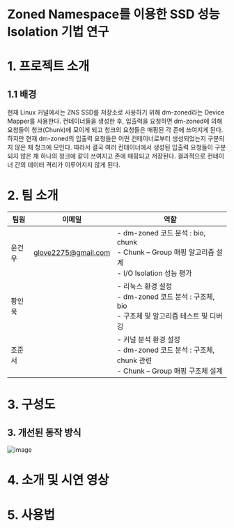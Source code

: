 # Zoned Namespace를 이용한 SSD 성능 Isolation 기법 연구
# 1. 프로젝트 소개
## 1.1 배경
  현재 Linux 커널에서는 ZNS SSD를 저장소로 사용하기 위해 dm-zoned라는 Device Mapper를 사용한다. 컨테이너들을 생성한 후, 입출력을 요청하면 dm-zoned에 의해 요청들이 청크(Chunk)에 모이게 되고 청크의 요청들은 매핑된 각 존에 쓰여지게 된다. 하지만 현재 dm-zoned의 입출력 요청들은 어떤 컨테이너로부터 생성되었는지 구분되지 않은 채 청크에 모인다. 따라서 결국 여러 컨테이너에서 생성된 입출력 요청들이 구분되지 않은 채 하나의 청크에 같이 쓰여지고 존에 매핑되고 저장된다. 결과적으로 컨테이너 간의 데이터 격리가 이루어지지 않게 된다.
# 2. 팀 소개
|팀원|이메일|역할|
|---|---|---|
|윤건우|glove2275@gmail.com|- dm-zoned 코드 분석 : bio, chunk<br>- Chunk – Group 매핑 알고리즘 설계<br>-  I/O Isolation 성능 평가|
|황인욱||- 리눅스 환경 설정<br>- dm-zoned 코드 분석 : 구조체, bio<br>- 구조체 및 알고리즘 테스트 및 디버깅|
|조준서||- 커널 분석 환경 설정<br>- dm-zoned 코드 분석 : 구조체, chunk 관련<br>- Chunk – Group 매핑 구조체 설계|
# 3. 구성도
##
## 3. 개선된 동작 방식
![image](https://github.com/pnucse-capstone/capstone-2023-1-47/assets/97718735/4aa7298c-c6d2-45d7-a694-69a6f271ea8d)
# 4. 소개 및 시연 영상
# 5. 사용법
